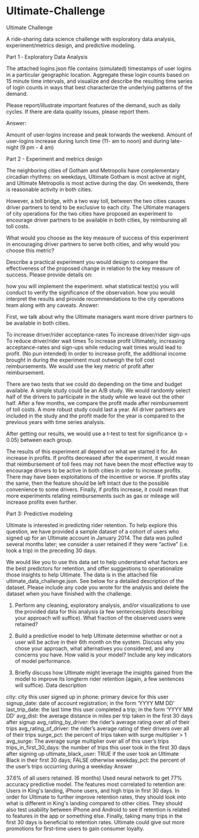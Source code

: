 # Ultimate-Challenge
Ultimate Challenge

A ride-sharing data science challenge with exploratory data analysis, experiment/metrics design, and predictive modeling.

Part 1 ‑ Exploratory Data Analysis

The attached logins.json file contains (simulated) timestamps of user logins in a particular geographic location. Aggregate these login counts based on 15 minute time intervals, and visualize and describe the resulting time series of login counts in ways that best characterize the underlying patterns of the demand.

Please report/illustrate important features of the demand, such as daily cycles. If there are data quality issues, please report them.

Answer:

Amount of user-logins increase and peak torwards the weekend. Amount of user-logins increase during lunch time (11- am to noon) and during late-night (9 pm - 4 am)

Part 2 - Experiment and metrics design

The neighboring cities of Gotham and Metropolis have complementary circadian rhythms: on weekdays, Ultimate Gotham is most active at night, and Ultimate Metropolis is most active during the day. On weekends, there is reasonable activity in both cities.

However, a toll bridge, with a two way toll, between the two cities causes driver partners to tend to be exclusive to each city. The Ultimate managers of city operations for the two cities have proposed an experiment to encourage driver partners to be available in both cities, by reimbursing all toll costs.

What would you choose as the key measure of success of this experiment in encouraging driver partners to serve both cities, and why would you choose this metric?

Describe a practical experiment you would design to compare the effectiveness of the proposed change in relation to the key measure of success. Please provide details on:

how you will implement the experiment.
what statistical test(s) you will conduct to verify the significance of the observation.
how you would interpret the results and provide recommendations to the city operations team along with any caveats.
Answer:

First, we talk about why the Ultimate managers want more driver partners to be available in both cities.

To increase driver/rider acceptance-rates
To increase driver/rider sign-ups
To reduce driver/rider wait times
To increase profit
Ultimately, increasing acceptance-rates and sign-ups while reducing wait times would lead to profit. (No pun intended) In order to increase profit, the additional income brought in during the experiment must outweigh the toll cost reimbursements. We would use the key metric of profit after reimbursement.

There are two tests that we could do depending on the time and budget available. A simple study could be an A/B study. We would randomly select half of the drivers to participate in the study while we leave out the other half. After a few months, we compare the profit made after reimbursement of toll costs. A more robust study could last a year. All driver partners are included in the study and the profit made for the year is compared to the previous years with time series analysis.

After getting our results, we would use a t-test to test for significance (p = 0.05) between each group.

The results of this experiment all depend on what we started it for. An increase in profits. If profits decreased after the experiment, it would mean that reimbursement of toll fees may not have been the most effective way to encourage drivers to be active in both cities in order to increase profits. There may have been exploitations of the incentive or worse. If profits stay the same, then the feature should be left intact due to the possible convenience to some drivers. Finally, if profits increase, it could mean that more experiments relating reimbursements such as gas or mileage will increase profits even further.

Part 3: Predictive modeling

Ultimate is interested in predicting rider retention. To help explore this question, we have provided a sample dataset of a cohort of users who signed up for an Ultimate account in January 2014. The data was pulled several months later; we consider a user retained if they were “active” (i.e. took a trip) in the preceding 30 days.

We would like you to use this data set to help understand what factors are the best predictors for retention, and offer suggestions to operationalize those insights to help Ultimate. The data is in the attached file ultimate_data_challenge.json. See below for a detailed description of the dataset. Please include any code you wrote for the analysis and delete the dataset when you have finished with the challenge.

1. Perform any cleaning, exploratory analysis, and/or visualizations to use the provided data for this analysis (a few sentences/plots describing your approach will suffice). What fraction of the observed users were retained?

2. Build a predictive model to help Ultimate determine whether or not a user will be active in their 6th month on the system. Discuss why you chose your approach, what alternatives you considered, and any concerns you have. How valid is your model? Include any key indicators of model performance.

3. Briefly discuss how Ultimate might leverage the insights gained from the model to improve its longterm rider retention (again, a few sentences will suffice).
Data description

city: city this user signed up in
phone: primary device for this user
signup_date: date of account registration; in the form ‘YYYY MM DD’
last_trip_date: the last time this user completed a trip; in the form ‘YYYY MM DD’
avg_dist: the average distance in miles per trip taken in the first 30 days after signup
avg_rating_by_driver: the rider’s average rating over all of their trips
avg_rating_of_driver: the rider’s average rating of their drivers over all of their trips
surge_pct: the percent of trips taken with surge multiplier > 1
avg_surge: The average surge multiplier over all of this user’s trips
trips_in_first_30_days: the number of trips this user took in the first 30 days after signing up
ultimate_black_user: TRUE if the user took an Ultimate Black in their first 30 days; FALSE otherwise
weekday_pct: the percent of the user’s trips occurring during a weekday
Answer

37.6% of all users retained. (6 months)
Used neural network to get 77% accuracy predictive model.
The features most correlated to retention are: Users in King's landing, iPhone users, and high trips in first 30 days. In order for Ultimate to further improve retention rates, they should look into what is different in King's landing compared to other cities. They should also test usability between iPhone and Android to see if retention is related to features in the app or something else. Finally, taking many trips in the first 30 days is beneficial to retention rates. Ultimate could give out more promotions for first-time users to gain consumer loyalty.
